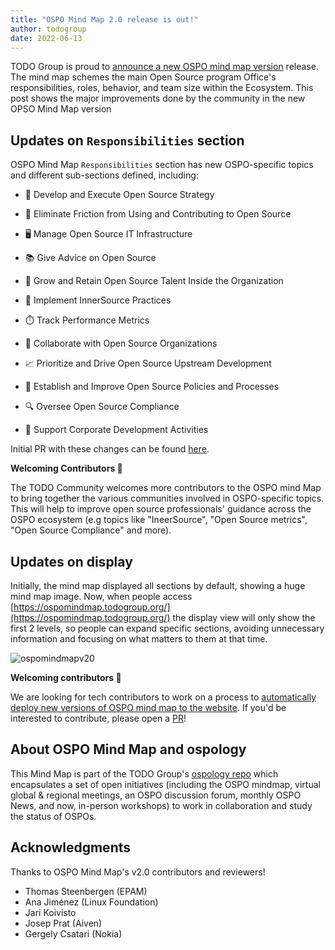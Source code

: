 ```yaml
---
title: "OSPO Mind Map 2.0 release is out!"
author: todogroup
date: 2022-06-13
---
```


TODO Group is proud to [announce a new OSPO mind map version](https://ospomindmap.todogroup.org/) release. The mind map schemes the main Open Source program Office&#39;s responsibilities, roles, behavior, and team size within the Ecosystem. This post shows the major improvements done by the community in the new OPSO Mind Map version

## Updates on `Responsibilities` section

OSPO Mind Map `Responsibilities` section has new OSPO-specific topics and different sub-sections defined, including:

* 📘 Develop and Execute Open Source Strategy

* 🧭 Eliminate Friction from Using and Contributing to Open Source

* 🖥️ Manage Open Source IT Infrastructure

* 📚 Give Advice on Open Source

* 🫶 Grow and Retain Open Source Talent Inside the Organization

* 🤝 Implement InnerSource Practices

* ⏱️ Track Performance Metrics

* 🤝 Collaborate with Open Source Organizations

* 📈 Prioritize and Drive Open Source Upstream Development

* 📝 Establish and Improve Open Source Policies and Processes

* 🔍 Oversee Open Source Compliance

* 📒 Support Corporate Development Activities

Initial PR with these changes can be found [here](https://github.com/todogroup/ospology/pull/111).

**Welcoming Contributors 👋**

The TODO Community welcomes more contributors to the OSPO mind Map to bring together the various communities involved in OSPO-specific topics. This will help to improve open source professionals&#39; guidance across the OSPO ecosystem (e.g topics like &quot;IneerSource&quot;, &quot;Open Source metrics&quot;, &quot;Open Source Compliance&quot; and more).

## Updates on display

Initially, the mind map displayed all sections by default, showing a huge mind map image. Now, when people access [https://ospomindmap.todogroup.org/](https://ospomindmap.todogroup.org/) the display view will only show the first 2 levels, so people can expand specific sections, avoiding unnecessary information and focusing on what matters to them at that time.

![ospomindmapv20](https://user-images.githubusercontent.com/43671777/173384367-9804787d-f6ca-426b-ab96-d1cdc9c4fc65.gif)


**Welcoming contributors 👋**

We are looking for tech contributors to work on a process to [automatically deploy new versions of OSPO mind map to the website](https://github.com/todogroup/ospology/issues/130). If you&#39;d be interested to contribute, please open a [PR](https://github.com/todogroup/ospology/pulls)!

## About OSPO Mind Map and ospology

This Mind Map is part of the TODO Group's [ospology repo](https://github.com/todogroup/ospology) which encapsulates a set of open initiatives (including the OSPO mindmap, virtual global &amp; regional meetings, an OSPO discussion forum, monthly OSPO News, and now, in-person workshops) to work in collaboration and study the status of OSPOs.

## Acknowledgments

Thanks to OSPO Mind Map's v2.0 contributors and reviewers!

- Thomas Steenbergen (EPAM)
- Ana Jiménez (Linux Foundation)
- Jari Koivisto
- Josep Prat (Aiven)
- Gergely Csatari (Nokia)
